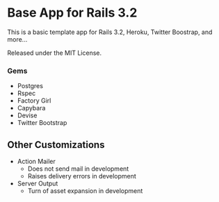 # Base App for Rails 3.2
This is a basic template app for Rails 3.2, Heroku, Twitter Boostrap, and more...

Released under the MIT License.

### Gems
- Postgres
- Rspec
- Factory Girl
- Capybara
- Devise
- Twitter Bootstrap

## Other Customizations
- Action Mailer
  - Does not send mail in development
  - Raises delivery errors in development
- Server Output
  - Turn of asset expansion in development